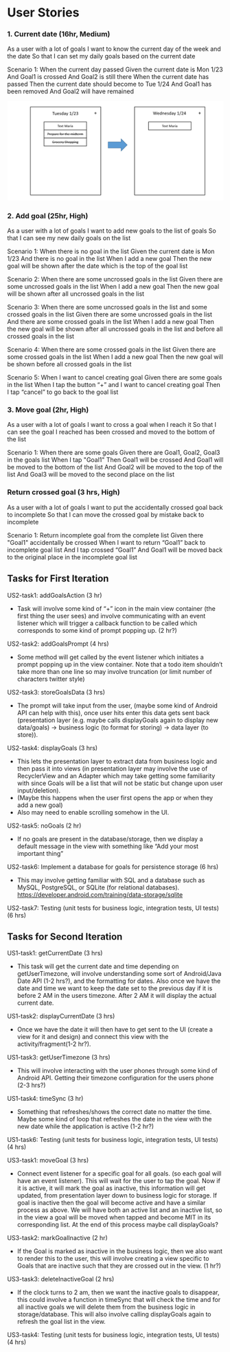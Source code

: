 # User Stories

### 1. Current date (16hr, Medium)

As a user with a lot of goals
I want to know the current day of the week and the date 
So that I can set my daily goals based on the current date

Scenario 1: When the current day passed
Given the current date is Mon 1/23
And Goal1 is crossed
And Goal2 is still there
When the current date has passed
Then the current date should become to Tue 1/24
And Goal1 has been removed
And Goal2 will have remained

![US1-1](images/US1-1.PNG)

### 2. Add goal (25hr, High)

As a user with a lot of goals 
I want to add new goals to the list of goals
So that I can see my new daily goals on the list

Scenario 1: When there is no goal in the list
Given the current date is Mon 1/23
And there is no goal in the list
When I add a new goal 
Then the new goal will be shown after the date which is the top of the goal list

Scenario 2: When there are some uncrossed goals in the list
Given there are some uncrossed goals in the list
When I add a new goal 
Then the new goal will be shown after all uncrossed goals in the list

Scenario 3: When there are some uncrossed goals in the list and some crossed goals in the list
Given there are some uncrossed goals in the list
And there are some crossed goals in the list
When I add a new goal 
Then the new goal will be shown after all uncrossed goals in the list and before all crossed goals in the list

Scenario 4: When there are some crossed goals in the list
Given there are some crossed goals in the list
When I add a new goal 
Then the new goal will be shown before all crossed goals in the list

Scenario 5: When I want to cancel creating goal 
Given there are some goals in the list
When I tap the button “+” and I want to cancel creating goal 
Then I tap “cancel” to go back to the goal list

### 3. Move goal (2hr, High)

As a user with a lot of goals
I want to cross a goal when I reach it
So that I can see the goal I reached has been crossed and moved to the bottom of the list

Scenario 1: When there are some goals
Given there are Goal1, Goal2, Goal3 in the goals list
When I tap "Goal1"
Then Goal1 will be crossed
And Goal1 will be moved to the bottom of the list
And Goal2 will be moved to the top of the list
And Goal3 will be moved to the second place on the list

### Return crossed goal (3 hrs, High)
As a user with a lot of goals
I want to put the accidentally crossed goal back to incomplete
So that I can move the crossed goal by mistake back to incomplete

Scenario 1: Return incomplete goal from the complete list
Given there "Goal1" accidentally be crossed
When I want to return “Goal1” back to incomplete goal list
And I tap crossed “Goal1”
And Goal1 will be moved back to the original place in the incomplete goal list

## Tasks for First Iteration

US2-task1: addGoalsAction (3 hr)
- Task will involve some kind of “+” icon in the main view container (the first thing the user sees) and involve communicating with an event listener which will trigger a callback function to be called which corresponds to some kind of prompt popping up. (2 hr?)

US2-task2: addGoalsPrompt (4 hrs)
- Some method will get called by the event listener which initiates a prompt popping up in the view container. Note that a todo item shouldn’t take more than one line so may involve truncation (or limit number of characters twitter style)

US2-task3: storeGoalsData (3 hrs)
- The prompt will take input from the user, (maybe some kind of Android API can help with this), once user hits enter this data gets sent back (presentation layer (e.g. maybe calls displayGoals again to display new data/goals) -> business logic (to format for storing) -> data layer (to store)). 

US2-task4: displayGoals (3 hrs)
- This lets the presentation layer to extract data from business logic and then pass it into views (in presentation layer may involve the use of RecyclerView and an Adapter which may take getting some familiarity with since Goals will be a list that will not be static but change upon user input/deletion).
- (Maybe this happens when the user first opens the app or when they add a new goal)
- Also may need to enable scrolling somehow in the UI.

US2-task5: noGoals (2 hr)
- If no goals are present in the database/storage, then we display a default message in the view with something like “Add your most important thing”

US2-task6: Implement a database for goals for persistence storage (6 hrs)
- This may involve getting familiar with SQL and a database such as MySQL, PostgreSQL, or SQLite (for relational databases). 
https://developer.android.com/training/data-storage/sqlite

US2-task7: Testing (unit tests for business logic, integration tests, UI tests) (6 hrs)

## Tasks for Second Iteration

US1-task1: getCurrentDate (3 hrs)
- This task will get the current date and time depending on getUserTimezone, will involve understanding some sort of Android/Java Date API (1-2 hrs?), and the formatting for dates. Also once we have the date and time we want to keep the date set to the previous day if it is before 2 AM in the users timezone. After 2 AM it will display the actual current date.

US1-task2: displayCurrentDate (3 hrs)
- Once we have the date it will then have to get sent to the UI (create a view for it and design) and connect this view with the activity/fragment(1-2 hr?).

US1-task3: getUserTimezone (3 hrs)
- This will involve interacting with the user phones through some kind of Android API. Getting their timezone configuration for the users phone (2-3 hrs?)

US1-task4: timeSync (3 hr)
- Something that refreshes/shows the correct date no matter the time. Maybe some kind of loop that refreshes the date in the view with the new date while the application is active (1-2 hr?)

US1-task6: Testing (unit tests for business logic, integration tests, UI tests) (4 hrs)

US3-task1: moveGoal (3 hrs)
- Connect event listener for a specific goal for all goals. (so each goal will have an event listener). This will wait for the user to tap the goal. Now if it is active, it will mark the goal as inactive, this information will get updated, from presentation layer down to business logic for storage.
If goal is inactive then the goal will become active and have a similar process as above.
We will have both an active list and an inactive list, so in the view a goal will be moved when tapped and become MIT in its corresponding list.
At the end of this process maybe call displayGoals?

US3-task2: markGoalInactive (2 hr)
- If the Goal is marked as inactive in the business logic, then we also want to render this to the user, this will involve creating a view specific to Goals that are inactive such that they are crossed out in the view. (1 hr?)

US3-task3: deleteInactiveGoal (2 hrs)
- If the clock turns to 2 am, then we want the inactive goals to disappear, this could involve a function in timeSync that will check the time and for all inactive goals we will delete them from the business logic in storage/database. This will also involve calling displayGoals again to refresh the goal list in the view.

US3-task4: Testing (unit tests for business logic, integration tests, UI tests) (4 hrs)






